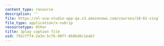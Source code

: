 ```yaml
---
content_type: resource
description: ''
file: https://ol-ocw-studio-app-qa.s3.amazonaws.com/courses/18-01-single-variable-calculus-fall-2006/792cfff42a3e5cfb90ff6b8bd6c1eab7_-MI0b4h3rS0.vtt
file_type: application/x-subrip
resourcetype: Other
title: 3play caption file
uid: 792cfff4-2a3e-5cfb-90ff-6b8bd6c1eab7
---
```


